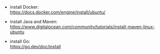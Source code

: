 - install Docker:<br>
https://docs.docker.com/engine/install/ubuntu/

- install Java and Maven:<br>
https://www.digitalocean.com/community/tutorials/install-maven-linux-ubuntu

- install Go:<br>
https://go.dev/doc/install
